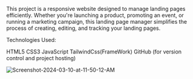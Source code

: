 This project is a responsive website designed to manage landing pages efficiently. Whether you're launching a product, promoting an event, or running a marketing campaign, this landing page manager simplifies the process of creating, editing, and tracking your landing pages.

Technologies Used:

HTML5
CSS3
JavaScript
TailwindCss(FrameWork)
GitHub (for version control and project hosting)

<img src="https://i.ibb.co/cCB0c7Z/Screenshot-2024-03-10-at-11-50-12-AM.png" alt="Screenshot-2024-03-10-at-11-50-12-AM" border="0">
